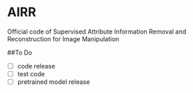 # AIRR
Official code of Supervised Attribute Information Removal and Reconstruction for Image Manipulation

##To Do
- [ ] code release
- [ ] test code
- [ ] pretrained model release
